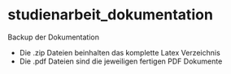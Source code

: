 # studienarbeit_dokumentation
Backup der Dokumentation

* Die .zip Dateien beinhalten das komplette Latex Verzeichnis
* Die .pdf Dateien sind die jeweiligen fertigen PDF Dokumente
